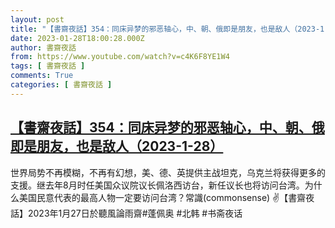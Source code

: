 ```yaml
---
layout: post
title: "【書齋夜話】354：同床异梦的邪恶轴心，中、朝、俄即是朋友，也是敌人（2023-1-28）"
date: 2023-01-28T18:00:28.000Z
author: 書齋夜話
from: https://www.youtube.com/watch?v=c4K6F8YE1W4
tags: [ 書齋夜話 ]
comments: True
categories: [ 書齋夜話 ]
---
```

<!--1674928828000-->
[【書齋夜話】354：同床异梦的邪恶轴心，中、朝、俄即是朋友，也是敌人（2023-1-28）](https://www.youtube.com/watch?v=c4K6F8YE1W4)
------

<div>
世界局势不再模糊，不再有幻想，美、德、英提供主战坦克，乌克兰将获得更多的支援。继去年8月时任美国众议院议长佩洛西访台，新任议长也将访问台湾。为什么美国民意代表的最高人物一定要访问台湾？常識(commonsense) ✌【書齋夜話】2023年1月27日於聽風論雨齋#蓬佩奥 #北韩 #书斋夜话
</div>
